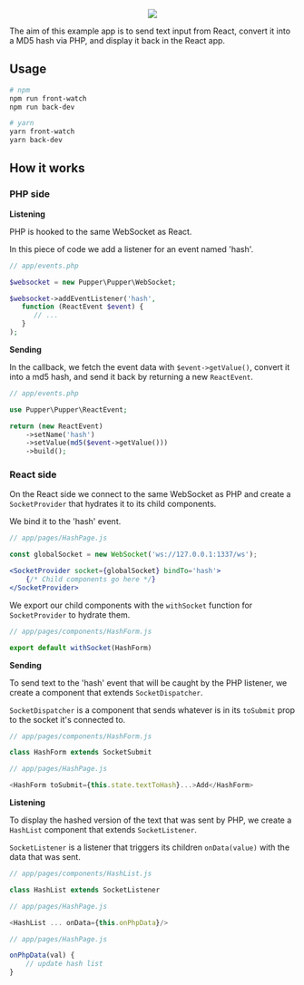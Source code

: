 <p align="center">
  <img src="https://user-images.githubusercontent.com/3274103/31654109-3b836c0e-b325-11e7-9616-aae18d76b152.png" />
</p>

The aim of this example app is to send text input from React, convert it into a MD5 hash via PHP, and display it back in the React app.


## Usage

```bash
# npm
npm run front-watch
npm run back-dev

# yarn
yarn front-watch
yarn back-dev
```

## How it works
### PHP side

**Listening**

PHP is hooked to the same WebSocket as React. 

In this piece of code we add a listener for an event named 'hash'.

```php
// app/events.php

$websocket = new Pupper\Pupper\WebSocket;

$websocket->addEventListener('hash', 
   function (ReactEvent $event) {
      // ...
   }
);
```
**Sending**

In the callback, we fetch the event data with `$event->getValue()`, convert it into a md5 hash, and send it back by returning a new `ReactEvent`.
```php
// app/events.php

use Pupper\Pupper\ReactEvent;

return (new ReactEvent)
    ->setName('hash')
    ->setValue(md5($event->getValue()))
    ->build();
```

### React side
On the React side we connect to the same WebSocket as PHP and create a `SocketProvider` that hydrates it to its child components.

We bind it to the 'hash' event.
```jsx harmony
// app/pages/HashPage.js

const globalSocket = new WebSocket('ws://127.0.0.1:1337/ws');

<SocketProvider socket={globalSocket} bindTo='hash'>
    {/* Child components go here */}
</SocketProvider>
```

We export our child components with the `withSocket` function for `SocketProvider` to hydrate them.
```jsx harmony
// app/pages/components/HashForm.js

export default withSocket(HashForm)
```

**Sending**

To send text to the 'hash' event that will be caught by the PHP listener, we create a component that extends `SocketDispatcher`. 

`SocketDispatcher` is a component that sends whatever is in its `toSubmit` prop to the socket it's connected to.

```jsx harmony
// app/pages/components/HashForm.js

class HashForm extends SocketSubmit

// app/pages/HashPage.js

<HashForm toSubmit={this.state.textToHash}...>Add</HashForm>
```
**Listening**

To display the hashed version of the text that was sent by PHP, we create a `HashList` component that extends `SocketListener`. 

`SocketListener` is a listener that triggers its children `onData(value)` with the data that was sent.

```jsx harmony
// app/pages/components/HashList.js

class HashList extends SocketListener

// app/pages/HashPage.js

<HashList ... onData={this.onPhpData}/>

// app/pages/HashPage.js

onPhpData(val) {
    // update hash list
}
```
